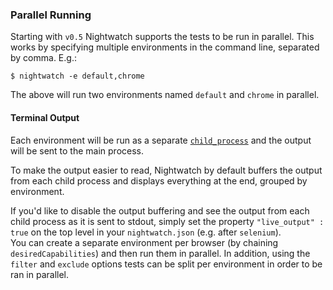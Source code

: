 ### Parallel Running

Starting with `v0.5` Nightwatch supports the tests to be run in parallel. This works by specifying multiple environments in the command line, separated by comma. E.g.:

<pre><code class="language-bash">$ nightwatch -e default,chrome</code></pre>

The above will run two environments named `default` and `chrome` in parallel.

#### Terminal Output

Each environment will be run as a separate [`child_process`](http://nodejs.org/api/child_process.html) and the output will be sent to the main process.

To make the output easier to read, Nightwatch by default buffers the output from each child process and displays everything at the end, grouped by environment.

<div class="alert alert-warning">
  If you'd like to disable the output buffering and see the output from each child process as it is sent to stdout, simply set the property <code>"live_output" : true</code> on the top level in your <code>nightwatch.json</code> (e.g. after <code>selenium</code>).
</div>

<div class="alert alert-info">
  You can create a separate environment per browser (by chaining <code>desiredCapabilities</code>) and then run them in parallel. In addition, using the <code>filter</code> and <code>exclude</code> options tests can be split per environment in order to be ran in parallel.
</div>